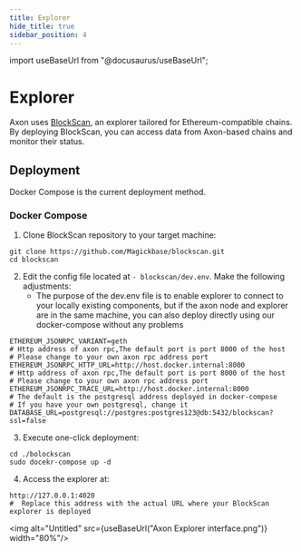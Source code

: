 ```yaml
---
title: Explorer
hide_title: true
sidebar_position: 4
---
```


import useBaseUrl from "@docusaurus/useBaseUrl";

# Explorer
Axon uses [BlockScan](https://github.com/Magickbase/blockscan), an explorer tailored for Ethereum-compatible chains. By deploying BlockScan, you can access data from Axon-based chains and monitor their status.

## Deployment

Docker Compose is the current deployment method.

### Docker Compose

1. Clone BlockScan repository to your target machine:

``` shell
git clone https://github.com/Magickbase/blockscan.git
cd blockscan
```

2. Edit the config file located at `- blockscan/dev.env`. Make the following adjustments:
   - The purpose of the dev.env file is to enable explorer to connect to your locally existing components, but if the axon node and explorer are in the same machine, you can also deploy directly using our docker-compose without any problems

```shell
ETHEREUM_JSONRPC_VARIANT=geth
# Http address of axon rpc,The default port is port 8000 of the host 
# Please change to your own axon rpc address port
ETHEREUM_JSONRPC_HTTP_URL=http://host.docker.internal:8000
# Http address of axon rpc,The default port is port 8000 of the host 
# Please change to your own axon rpc address port
ETHEREUM_JSONRPC_TRACE_URL=http://host.docker.internal:8000
# The default is the postgresql address deployed in docker-compose
# If you have your own postgresql, change it
DATABASE_URL=postgresql://postgres:postgres123@db:5432/blockscan?ssl=false

```

3. Execute one-click deployment:

```shell
cd ./bolockscan
sudo docekr-compose up -d
```

4. Access the explorer at:

```shell
http://127.0.0.1:4020
#  Replace this address with the actual URL where your BlockScan explorer is deployed
```

<img alt="Untitled" src={useBaseUrl("Axon Explorer interface.png")}  width="80%"/>
